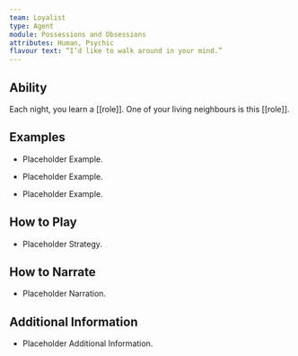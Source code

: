 ```yaml
---
team: Loyalist
type: Agent
module: Possessions and Obsessions
attributes: Human, Psychic
flavour text: “I’d like to walk around in your mind.”
---
```

## Ability
Each night, you learn a [[role]]. One of your living neighbours is this [[role]].

## Examples
- Placeholder Example.

- Placeholder Example.

- Placeholder Example.

## How to Play
- Placeholder Strategy.

## How to Narrate
- Placeholder Narration.

## Additional Information
- Placeholder Additional Information.
